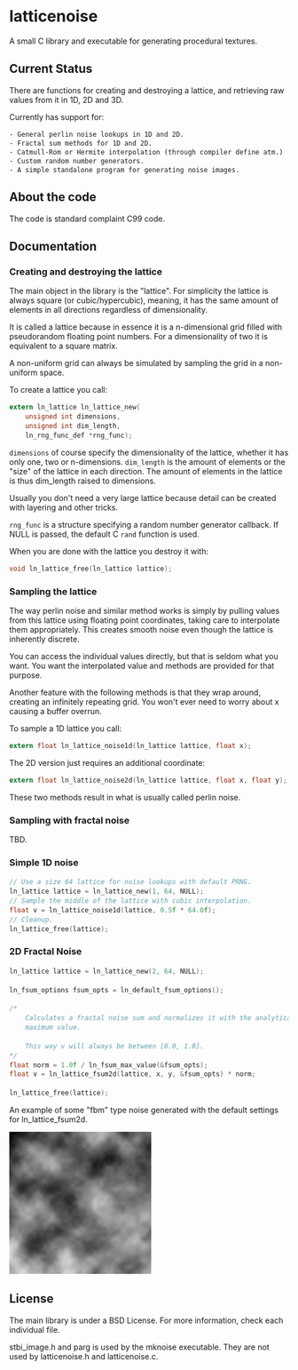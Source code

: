 latticenoise
============

A small C library and executable for generating procedural textures.

Current Status
--------------

There are functions for creating and destroying a lattice, and retrieving raw values
from it in 1D, 2D and 3D.

Currently has support for:

    - General perlin noise lookups in 1D and 2D.
    - Fractal sum methods for 1D and 2D.
    - Catmull-Rom or Hermite interpolation (through compiler define atm.)
    - Custom random number generators.
    - A simple standalone program for generating noise images.

About the code
-------------

The code is standard complaint C99 code.

Documentation
-------------

### Creating and destroying the lattice

The main object in the library is the "lattice". For simplicity the lattice is
always square (or cubic/hypercubic), meaning, it has the same amount of elements
in all directions regardless of dimensionality.

It is called a lattice because in essence it is a n-dimensional grid filled with 
pseudorandom floating point numbers. For a dimensionality of two it is equivalent 
to a square matrix.

A non-uniform grid can always be simulated by sampling the grid in a non-uniform
space.

To create a lattice you call:
```c
extern ln_lattice ln_lattice_new(
	unsigned int dimensions, 
	unsigned int dim_length, 
	ln_rng_func_def *rng_func);
```

`dimensions` of course specify the dimensionality of the lattice, whether it has
only one, two or n-dimensions. `dim_length` is the amount of elements or the 
"size" of the lattice in each direction. The amount of elements in the lattice 
is thus dim_length raised to dimensions.

Usually you don't need a very large lattice because detail can be created with
layering and other tricks.

`rng_func` is a structure specifying a random number generator callback. If NULL
is passed, the default C `rand` function is used.

When you are done with the lattice you destroy it with:
```c
void ln_lattice_free(ln_lattice lattice);
``` 

### Sampling the lattice

The way perlin noise and similar method works is simply by pulling values from
this lattice using floating point coordinates, taking care to interpolate them
appropriately. This creates smooth noise even though the lattice is inherently
discrete.

You can access the individual values directly, but that is seldom what you want.
You want the interpolated value and methods are provided for that purpose.

Another feature with the following methods is that they wrap around, creating 
an infinitely repeating grid. You won't ever need to worry about x causing a
buffer overrun.

To sample a 1D lattice you call:
```c
extern float ln_lattice_noise1d(ln_lattice lattice, float x);
```

The 2D version just requires an additional coordinate:
```c
extern float ln_lattice_noise2d(ln_lattice lattice, float x, float y);
``` 

These two methods result in what is usually called perlin noise. 

### Sampling with fractal noise

TBD.

### Simple 1D noise
```c
// Use a size 64 lattice for noise lookups with default PRNG.
ln_lattice lattice = ln_lattice_new(1, 64, NULL);
// Sample the middle of the lattice with cubic interpolation.
float v = ln_lattice_noise1d(lattice, 0.5f * 64.0f);
// Cleanup. 
ln_lattice_free(lattice);
```

### 2D Fractal Noise
```c
ln_lattice lattice = ln_lattice_new(2, 64, NULL);

ln_fsum_options fsum_opts = ln_default_fsum_options();

/*
    Calculates a fractal noise sum and normalizes it with the analytically derived
    maximum value.
    
    This way v will always be between [0.0, 1.0].
*/
float norm = 1.0f / ln_fsum_max_value(&fsum_opts);
float v = ln_lattice_fsum2d(lattice, x, y, &fsum_opts) * norm;

ln_lattice_free(lattice);
```

An example of some "fbm" type noise generated with the default settings for
ln_lattice_fsum2d.

![a pseudorandom cloud texture generated with the library](fsum_example.png)

License
-------

The main library is under a BSD License. For more information, check each 
individual file.

stbi_image.h and parg is used by the mknoise executable. They are not used by 
latticenoise.h and latticenoise.c.
